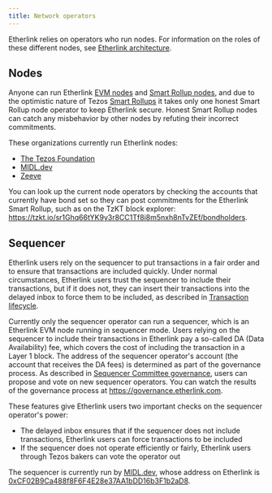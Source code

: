 ```yaml
---
title: Network operators
---
```


Etherlink relies on operators who run nodes.
For information on the roles of these different nodes, see [Etherlink architecture](/network/architecture).

## Nodes

Anyone can run Etherlink [EVM nodes](/network/evm-nodes) and [Smart Rollup nodes](/network/smart-rollup-nodes), and due to the optimistic nature of Tezos [Smart Rollups](https://docs.tezos.com/architecture/smart-rollups) it takes only one honest Smart Rollup node operator to keep Etherlink secure.
Honest Smart Rollup nodes can catch any misbehavior by other nodes by refuting their incorrect commitments.

These organizations currently run Etherlink nodes:

- [The Tezos Foundation](https://tezos.foundation/)
- [MIDL.dev](http://midl.dev/)
- [Zeeve](https://www.zeeve.io)

You can look up the current node operators by checking the accounts that currently have bond set so they can post commitments for the Etherlink Smart Rollup, such as on the TzKT block explorer: https://tzkt.io/sr1Ghq66tYK9y3r8CC1Tf8i8m5nxh8nTvZEf/bondholders.

## Sequencer

Etherlink users rely on the sequencer to put transactions in a fair order and to ensure that transactions are included quickly.
Under normal circumstances, Etherlink users trust the sequencer to include their transactions, but if it does not, they can insert their transactions into the delayed inbox to force them to be included, as described in [Transaction lifecycle](/network/architecture#transaction-lifecycle).

Currently only the sequencer operator can run a sequencer, which is an Etherlink EVM node running in sequencer mode.
Users relying on the sequencer to include their transactions in Etherlink pay a so-called DA (Data Availability) fee, which covers the cost of including the transaction in a Layer 1 block.
The address of the sequencer operator's account (the account that receives the DA fees) is determined as part of the governance process.
As described in [Sequencer Committee governance](/governance/how-is-etherlink-governed#sequencer-committee-governance), users can propose and vote on new sequencer operators.
You can watch the results of the governance process at https://governance.etherlink.com.

These features give Etherlink users two important checks on the sequencer operator's power:

- The delayed inbox ensures that if the sequencer does not include transactions, Etherlink users can force transactions to be included
- If the sequencer does not operate efficiently or fairly, Etherlink users through Tezos bakers can vote the operator out

The sequencer is currently run by [MIDL.dev](http://midl.dev/), whose address on Etherlink is [0xCF02B9Ca488f8F6F4E28e37AA1bDD16b3F1b2aD8](https://explorer.etherlink.com/address/0xCF02B9Ca488f8F6F4E28e37AA1bDD16b3F1b2aD8).

